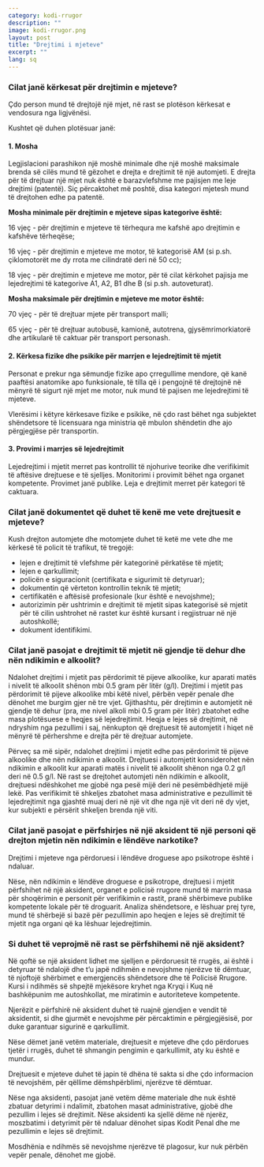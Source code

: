 ```yaml
---
category: kodi-rrugor
description: ""
image: kodi-rrugor.png
layout: post
title: "Drejtimi i mjeteve"
excerpt: ""
lang: sq
---
```

<script>
var data = { topics: [
  {
    title: "Cilat janë kërkesat për drejtimin e mjeteve?",
    text: function(){ return $("#part1").html(); }
  },
  {
    title: "Dokumentet për drejtimin e automjeti",
    text: function(){ return $("#part2").html(); }
  },
  {
    title: "Pasoja e drejtimit të mjetit në gjendje të dehur",
    text: function(){ return $("#part3").html(); }
  },
  {
    title: "Pasoja e përfshirjes në aksident nën efektin e lëndëve narkotike",
    text: function(){ return $("#part4").html(); }
  },
  {
    title: "Si te sillemi ne rast aksidenti",
    text: function(){ return $("#part5").html(); }
  }  
]};
</script>

<div id="part1" class="hidden">
<h3>Cilat janë kërkesat për drejtimin e mjeteve?</h3>
<p>Çdo person mund të drejtojë një mjet, në rast se plotëson kërkesat e vendosura nga ligjvënësi.</p>
Kushtet që duhen plotësuar janë:
<h4>1. Mosha</h4>
<p>Legjislacioni parashikon një moshë minimale dhe një moshë maksimale brenda së cilës mund të gëzohet e drejta e drejtimit të një automjeti. E drejta për të drejtuar një mjet nuk është e barazvlefshme me pajisjen me leje drejtimi (patentë). Siç përcaktohet më poshtë, disa kategori mjetesh mund të drejtohen edhe pa patentë.</p>
<b>Mosha minimale për drejtimin e mjeteve sipas kategorive është:</b>
<p>16 vjeç - për drejtimin e mjeteve të tërhequra me kafshë apo drejtimin e kafshëve tërheqëse;</p>
<p>16 vjeç - për drejtimin e mjeteve me motor, të kategorisë AM (si p.sh. çiklomotorët me dy rrota me cilindratë deri në 50 cc);</p>
<p>18 vjeç - për drejtimin e mjeteve me motor, për të cilat kërkohet pajisja me lejedrejtimi të kategorive A1, A2, B1 dhe B (si p.sh. autoveturat).</p>
<b>Mosha maksimale për drejtimin e mjeteve me motor është:</b>
<p>70 vjeç - për të drejtuar mjete për transport malli;</p>
<p>65 vjeç - për të drejtuar autobusë, kamionë, autotrena, gjysëmrimorkiatorë dhe artikularë të caktuar për transport personash.</p>
<h4>2. Kërkesa fizike dhe psikike për marrjen e lejedrejtimit të mjetit</h4>
<p>Personat e prekur nga sëmundje fizike apo çrregullime mendore, që kanë paaftësi anatomike apo funksionale, të tilla që i pengojnë të drejtojnë në mënyrë të sigurt një mjet me motor, nuk mund të pajisen me lejedrejtimi të mjeteve.</p>
<p>Vlerësimi i këtyre kërkesave fizike e psikike, në çdo rast bëhet nga subjektet shëndetsore të licensuara nga ministria që mbulon shëndetin dhe ajo përgjegjëse për transportin.</p>
<h4>3. Provimi i marrjes së lejedrejtimit</h4>
Lejedrejtimi i mjetit merret pas kontrollit të njohurive teorike dhe verifikimit të aftësive drejtuese e të sjelljes. Monitorimi i provimit bëhet nga organet kompetente. Provimet janë publike. Leja e drejtimit merret për kategori të caktuara.
</div>

<div id="part2" class="hidden">
<h3>Cilat janë dokumentet që duhet të kenë me vete drejtuesit e mjeteve?</h3>
Kush drejton automjete dhe motomjete duhet të ketë me vete dhe me kërkesë të policit të trafikut, të tregojë:
<ul>
<li>lejen e drejtimit të vlefshme për kategorinë përkatëse të mjetit;</li>
<li>lejen e qarkullimit;</li>
<li>policën e siguracionit (certifikata e sigurimit të detyruar);</li>
<li>dokumentin që vërteton kontrollin teknik të mjetit;</li>
<li>certifikatën e aftësisë profesionale (kur është e nevojshme);</li>
<li>autorizimin për ushtrimin e drejtimit të mjetit sipas kategorisë së mjetit për të cilin ushtrohet në rastet kur është kursant i regjistruar në një autoshkollë;</li>
<li>dokument identifikimi.</li>
</ul>
</div>

<div id="part3" class="hidden">
<h3>Cilat janë pasojat e drejtimit të mjetit në gjendje të dehur dhe nën ndikimin e alkoolit?</h3>
<p>Ndalohet drejtimi i mjetit pas përdorimit të pijeve alkoolike, kur aparati matës i nivelit të alkoolit shënon mbi 0.5 gram për litër (g/l). Drejtimi i mjetit pas përdorimit të pijeve alkoolike mbi këtë nivel, përbën vepër penale dhe dënohet me burgim gjer në tre vjet. Gjithashtu, për drejtimin e automjetit në gjendje të dehur (pra, me nivel alkoli  mbi 0.5 gram për litër) zbatohet edhe masa plotësuese e heqjes së lejedrejtimit. Heqja e lejes së drejtimit, në ndryshim nga pezullimi i saj, nënkupton që drejtuesit të automjetit i hiqet në mënyrë të përhershme e drejta për të drejtuar automjete.</p>
<p>Përveç sa më sipër, ndalohet drejtimi i mjetit edhe pas përdorimit të pijeve alkoolike dhe nën ndikimin e alkoolit. Drejtuesi i automjetit konsiderohet nën ndikimin e alkoolit kur aparati matës i nivelit të alkoolit shënon nga 0.2 g/l deri në 0.5 g/l. Në rast se drejtohet automjeti nën ndikimin e alkoolit, drejtuesi ndëshkohet me gjobë nga pesë mijë deri në pesëmbëdhjetë mijë lekë. Pas verifikimit të shkeljes zbatohet masa administrative e pezullimit të lejedrejtimit nga gjashtë muaj deri në një vit dhe nga një vit deri në dy vjet, kur subjekti e përsërit shkeljen brenda një viti.</p>
</div>

<div id="part4" class="hidden">
<h3>Cilat janë pasojat e përfshirjes në një aksident të një personi që drejton mjetin nën ndikimin e lëndëve narkotike?</h3>
<p>Drejtimi i mjeteve nga përdoruesi i lëndëve droguese apo psikotrope është i ndaluar.</p>
<p>Nëse, nën ndikimin e lëndëve droguese e psikotrope, drejtuesi i mjetit përfshihet në një aksident, organet e policisë rrugore mund të marrin masa për shoqërimin e personit për verifikimin e rastit, pranë shërbimeve publike kompetente lokale për të droguarit. Analiza shëndetsore, e lëshuar prej tyre, mund të shërbejë si bazë për pezullimin apo heqjen e lejes së drejtimit të mjetit nga organi që ka lëshuar lejedrejtimin.</p>
</div>

<div id="part5" class="hidden">
<h3>Si duhet të veprojmë në rast se përfshihemi në një aksident?</h3>
<p>Në qoftë se një aksident lidhet me sjelljen e përdoruesit të rrugës, ai është i detyruar të ndalojë dhe t’u japë ndihmën e nevojshme njerëzve të dëmtuar, të njoftojë shërbimet e emergjencës shëndetsore dhe të Policisë Rrugore. Kursi i ndihmës së shpejtë mjekësore kryhet nga Kryqi i Kuq në bashkëpunim me autoshkollat, me miratimin e autoriteteve kompetente.</p>
<p>Njerëzit e përfshirë në aksident duhet të ruajnë gjendjen e vendit të aksidentit, si dhe gjurmët e nevojshme për përcaktimin e përgjegjësisë, por duke garantuar sigurinë e qarkullimit.</p>
<p>Nëse dëmet janë vetëm materiale, drejtuesit e mjeteve dhe çdo përdorues tjetër i rrugës, duhet të shmangin pengimin e qarkullimit, aty ku është e mundur.</p>
<p>Drejtuesit e mjeteve duhet të japin të dhëna të sakta si dhe çdo informacion të nevojshëm, për qëllime dëmshpërblimi, njerëzve të dëmtuar.</p>
<p>Nëse nga aksidenti, pasojat janë vetëm dëme materiale dhe nuk është zbatuar detyrimi i ndalimit, zbatohen masat administrative, gjobë dhe pezullim i lejes së drejtimit. Nëse aksidenti ka sjellë dëme në njerëz, moszbatimi i detyrimit për të ndaluar dënohet sipas Kodit Penal dhe me pezullimin e lejes së drejtimit.</p>
<p>Mosdhënia e ndihmës së nevojshme njerëzve të plagosur, kur nuk përbën vepër penale, dënohet me gjobë.</p>
</div>

<div class="post-content"></div>
